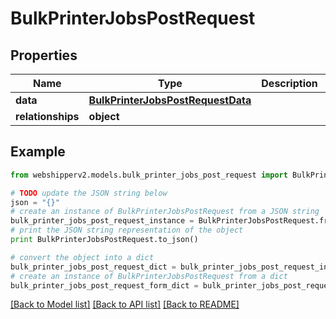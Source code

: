 # BulkPrinterJobsPostRequest


## Properties
Name | Type | Description | Notes
------------ | ------------- | ------------- | -------------
**data** | [**BulkPrinterJobsPostRequestData**](BulkPrinterJobsPostRequestData.md) |  | [optional] 
**relationships** | **object** |  | [optional] 

## Example

```python
from webshipperv2.models.bulk_printer_jobs_post_request import BulkPrinterJobsPostRequest

# TODO update the JSON string below
json = "{}"
# create an instance of BulkPrinterJobsPostRequest from a JSON string
bulk_printer_jobs_post_request_instance = BulkPrinterJobsPostRequest.from_json(json)
# print the JSON string representation of the object
print BulkPrinterJobsPostRequest.to_json()

# convert the object into a dict
bulk_printer_jobs_post_request_dict = bulk_printer_jobs_post_request_instance.to_dict()
# create an instance of BulkPrinterJobsPostRequest from a dict
bulk_printer_jobs_post_request_form_dict = bulk_printer_jobs_post_request.from_dict(bulk_printer_jobs_post_request_dict)
```
[[Back to Model list]](../README.md#documentation-for-models) [[Back to API list]](../README.md#documentation-for-api-endpoints) [[Back to README]](../README.md)


